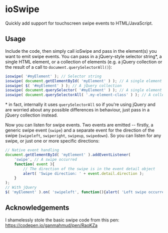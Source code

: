 # ioSwipe

Quickly add support for touchscreen swipe events to HTML/JavaScript.

## Usage

Include the code, then simply call ioSwipe and pass in the element(s) you want to emit swipe events. You can pass in a jQuery-style selector string*, a single HTML element, or a collection of elements (e.g. a jQuery collection or the result of a call to ```document.querySelectorAll()```):

```javascript
ioswipe( '#myElement' ); // Selector string
ioswipe( document.getElementById( 'myElement' ) ); // A single element
ioswipe( $( '#myElement' ) ); // A jQuery collection
ioswipe( document.querySelector( '#myElement' ) ); // A single element
ioswipe( document.querySelectorAll( '.my-element-class' ) ); // A collection of elements
```

\* in fact, internally it uses ```querySelectorAll``` so if you're using jQuery and are worried about any possible differences in behaviour, just pass in a jQuery collection instead.

Now you can listen for swipe events. Two events are emitted -- firstly, a generic swipe event (```swipe```) and a separate event for the direction of the swipe (```swipeleft```, ```swiperight```, ```swipeup```, ```swipedown```). So you can listen for any swipe, or just one or more specific directions:

```javascript
// Native event handling
document.getElementById( 'myElement' ).addEventListener(
    'swipe', // A swipe occurred
    function( event ){
        // The direction of the swipe is in the event detail object
        alert( 'Swipe direction: ' + event.detail.direction );
    }
);
// With jQuery
$( 'myElement' ).on( 'swipeleft', function(){alert( 'Left swipe occurred' )} );
```

## Acknowledgements

I shamelessly stole the basic swipe code from this pen: https://codepen.io/ganmahmud/pen/RaoKZa
